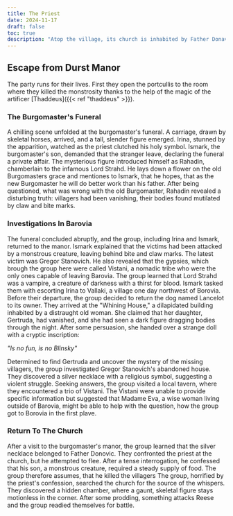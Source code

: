 ```yaml
---
title: The Priest
date: 2024-11-17
draft: false
toc: true
description: "Atop the village, its church is inhabited by Father Donavich. The party returns after a funeral."
---
```


## Escape from Durst Manor

The party runs for their lives. First they open the portcullis to the room where they killed the monstrosity thanks to the help of the magic of the artificer [Thaddeus]({{< ref "thaddeus" >}}).

### The Burgomaster's Funeral

A chilling scene unfolded at the burgomaster's funeral. A carriage, drawn by skeletal horses, arrived, and a tall, slender figure emerged. Irina, stunned by the apparition, watched as the priest clutched his holy symbol. Ismark, the burgomaster's son, demanded that the stranger leave, declaring the funeral a private affair.
The mysterious figure introduced himself as Rahadin, chamberlain to the infamous Lord Strahd. He lays down a flower on the old Burgomasters grace and mentiones to Ismark, that he hopes, that as the new Burgomaster he will do better work than his father. 
After being questioned, what was wrong with the old Burgomaster, Rahadin revealed a disturbing truth: villagers had been vanishing, their bodies found mutilated by claw and bite marks.

### Investigations In Barovia

The funeral concluded abruptly, and the group, including Irina and Ismark, returned to the manor. Ismark explained that the victims had been attacked by a monstrous creature, leaving behind bite and claw marks. The latest victim was Gregor Stanovich. He also revealed that the gypsies, which brough the group here were called Vistani, a nomadic tribe who were the only ones capable of leaving Barovia.
The group learned that Lord Strahd was a vampire, a creature of darkness with a thirst for blood. Ismark tasked them with escorting Irina to Vallaki, a village one day northwest of Borovia.
Before their departure, the group decided to return the dog named Lancelot to its owner. They arrived at the "Whining House," a dilapidated building inhabited by a distraught old woman. She claimed that her daughter, Gertruda, had vanished, and she had seen a dark figure dragging bodies through the night. After some persuasion, she handed over a strange doll with a cryptic inscription:

*"Is no fun, is no Blinsky"*

Determined to find Gertruda and uncover the mystery of the missing villagers, the group investigated Gregor Stanovich's abandoned house. They discovered a silver necklace with a religious symbol, suggesting a violent struggle.
Seeking answers, the group visited a local tavern, where they encountered a trio of Vistani. The Vistani were unable to provide specific information but suggested that Madame Eva, a wise woman living outside of Barovia, might be able to help with the question, how the group got to Borovia in the first plave.

### Return To The Church

After a visit to the burgomaster's manor, the group learned that the silver necklace belonged to Father Donovic. They confronted the priest at the church, but he attempted to flee. After a tense interrogation, he confessed that his son, a monstrous creature, required a steady supply of food. 
The group therefore assumes, that he killed the villagers
The group, horrified by the priest's confession, searched the church for the source of the whispers. They discovered a hidden chamber, where a gaunt, skeletal figure stays motionless in the corner. After some prodding, something attacks Reese and the group readied themselves for battle.